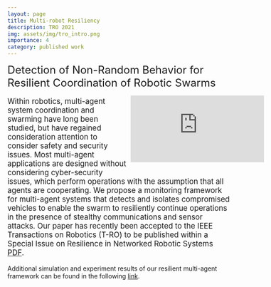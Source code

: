 ```yaml
---
layout: page
title: Multi-robot Resiliency
description: TRO 2021
img: assets/img/tro_intro.png
importance: 4
category: published work
---
```

 
<font size="+2.6">Detection of Non-Random Behavior for Resilient Coordination of Robotic Swarms</font> 
  <br/>
<div style="width:45%; float:right;margin:0px 0px 25px 10px;"><iframe src="https://www.youtube.com/embed/8BjNlEyxByc" frameborder="0" allow="accelerometer; autoplay; clipboard-write; encrypted-media; gyroscope; picture-in-picture" allowfullscreen></iframe></div>
<p style="font-size:16.8px;">Within robotics, multi-agent system coordination and swarming have long been 
  studied, but have regained consideration attention to consider safety and 
  security issues. Most multi-agent applications are designed without considering 
  cyber-security issues, which perform operations with the assumption that all 
  agents are cooperating. We propose a monitoring framework for multi-agent systems 
  that detects and isolates compromised vehicles to enable the swarm to resiliently 
  continue operations in the presence of stealthy communications and sensor attacks. 
  Our paper has recently been accepted to the IEEE Transactions on Robotics (T-RO) to be published within
  a Special Issue on Resilience in Networked Robotic Systems <a href="https://drive.google.com/file/d/1lo8p6Q-6jfJ2I4PlddqhCsTKIx81qHJ0/view?usp=sharing" target="_blank" rel="noopener noreferrer">PDF</a>.
</p> 
  Additional simulation and experiment results of our resilient multi-agent 
  framework can be found in the following <a href="https://www.bezzorobotics.com/tro21" target="_blank" rel="noopener noreferrer">link</a>.
</p> 
  
<!-- <img src="https://pauljbonczek.github.io/files/Complete_Architecture4.png" />  -->
